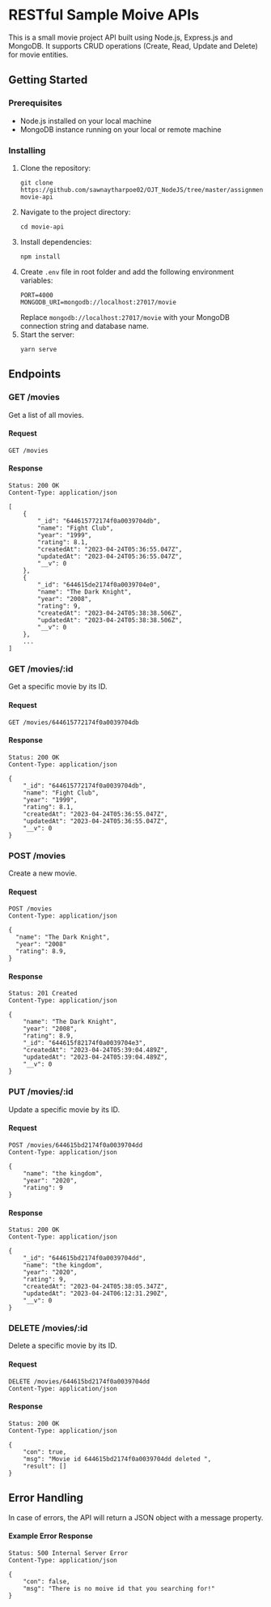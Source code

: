 # RESTful Sample Moive APIs

This is a small movie project API built using Node.js, Express.js and MongoDB. It supports CRUD operations (Create, Read, Update and Delete) for movie entities.

## Getting Started

### Prerequisites

- Node.js installed on your local machine
- MongoDB instance running on your local or remote machine

### Installing

1. Clone the repository:
   ```
   git clone https://github.com/sawnaytharpoe02/OJT_NodeJS/tree/master/assignment05 movie-api
   ```
2. Navigate to the project directory:
   ```
   cd movie-api
   ```
3. Install dependencies:
   ```
   npm install
   ```
4. Create `.env` file in root folder and add the following environment variables:
   ```
   PORT=4000
   MONGODB_URI=mongodb://localhost:27017/movie
   ```
   Replace `mongodb://localhost:27017/movie` with your MongoDB connection string and database name.
5. Start the server:
   ```
   yarn serve
   ```

## Endpoints

### GET /movies

Get a list of all movies.

#### Request

```
GET /movies
```

#### Response

```
Status: 200 OK
Content-Type: application/json

[
    {
        "_id": "644615772174f0a0039704db",
        "name": "Fight Club",
        "year": "1999",
        "rating": 8.1,
        "createdAt": "2023-04-24T05:36:55.047Z",
        "updatedAt": "2023-04-24T05:36:55.047Z",
        "__v": 0
    },
    {
        "_id": "644615de2174f0a0039704e0",
        "name": "The Dark Knight",
        "year": "2008",
        "rating": 9,
        "createdAt": "2023-04-24T05:38:38.506Z",
        "updatedAt": "2023-04-24T05:38:38.506Z",
        "__v": 0
    },
    ...
]
```

### GET /movies/:id

Get a specific movie by its ID.

#### Request

```
GET /movies/644615772174f0a0039704db
```

#### Response

```
Status: 200 OK
Content-Type: application/json

{
    "_id": "644615772174f0a0039704db",
    "name": "Fight Club",
    "year": "1999",
    "rating": 8.1,
    "createdAt": "2023-04-24T05:36:55.047Z",
    "updatedAt": "2023-04-24T05:36:55.047Z",
    "__v": 0
}
```

### POST /movies

Create a new movie.

#### Request

```
POST /movies
Content-Type: application/json

{
  "name": "The Dark Knight",
  "year": "2008"
  "rating": 8.9,
}
```

#### Response

```
Status: 201 Created
Content-Type: application/json

{
    "name": "The Dark Knight",
    "year": "2008",
    "rating": 8.9,
    "_id": "644615f82174f0a0039704e3",
    "createdAt": "2023-04-24T05:39:04.489Z",
    "updatedAt": "2023-04-24T05:39:04.489Z",
    "__v": 0
}
```

### PUT /movies/:id

Update a specific movie by its ID.

#### Request

```
POST /movies/644615bd2174f0a0039704dd
Content-Type: application/json

{
    "name": "the kingdom",
    "year": "2020",
    "rating": 9
}
```

#### Response

```
Status: 200 OK
Content-Type: application/json

{
    "_id": "644615bd2174f0a0039704dd",
    "name": "the kingdom",
    "year": "2020",
    "rating": 9,
    "createdAt": "2023-04-24T05:38:05.347Z",
    "updatedAt": "2023-04-24T06:12:31.290Z",
    "__v": 0
}
```

### DELETE /movies/:id

Delete a specific movie by its ID.

#### Request

```
DELETE /movies/644615bd2174f0a0039704dd
Content-Type: application/json

```

#### Response

```
Status: 200 OK
Content-Type: application/json

{
    "con": true,
    "msg": "Movie id 644615bd2174f0a0039704dd deleted ",
    "result": []
}
```

## Error Handling

In case of errors, the API will return a JSON object with a message property.

#### Example Error Response

```
Status: 500 Internal Server Error
Content-Type: application/json

{
    "con": false,
    "msg": "There is no moive id that you searching for!"
}
```
